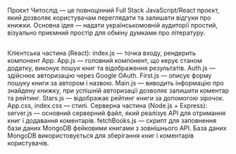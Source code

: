 Проєкт Читослід — це повноцінний Full Stack JavaScript/React проєкт, який дозволяє користувачам переглядати та залишати відгуки про книжки. Основна ідея — надати українськомовній аудиторії простий, візуально приємний простір для обміну думками про літературу.
##
Клієнтська частина (React):
index.js — точка входу, рендерить компонент App.
App.js — головний компонент, що керує станом додатку, виконує пошук книг та відображення результатів.
Auth.js — здійснює авторизацію через Google OAuth.
First.js — описує форму пошуку книги за автором і назвою.
Main.js — виводить інформацію про знайдену книжку, при успішній авторизації  дозволяє залишити коментар та рейтинг.
Stars.js — відображає рейтинг книги за допомогою зірочок.
App.css, index.css — стилі.
Серверна частина (Node.js + Express):
server.js — основний серверний файл, який реалізує API для отримання книг і додавання коментарів.
fetchBooks.js — скрипт для заповнення бази даних MongoDB фейковими книгами з зовнішнього API.
База даних MongoDB використовується для зберігання книг і коментарів користувачів.

